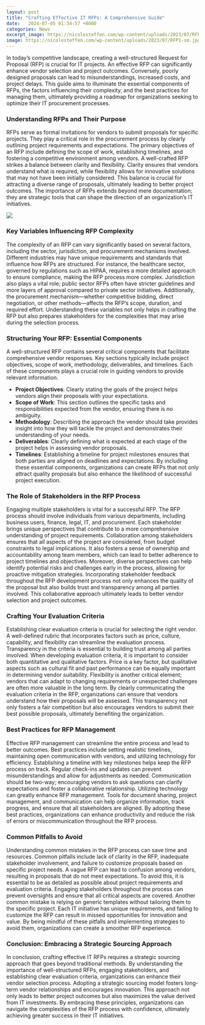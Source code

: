 ```yaml
---
layout: post
title: "Crafting Effective IT RFPs: A Comprehensive Guide"
date:   2024-07-05 01:34:57 +0000
categories: News
excerpt_image: https://nicolesteffen.com/wp-content/uploads/2023/07/RFP1-sm.jpg
image: https://nicolesteffen.com/wp-content/uploads/2023/07/RFP1-sm.jpg
---
```


In today’s competitive landscape, creating a well-structured Request for Proposal (RFP) is crucial for IT projects. An effective RFP can significantly enhance vendor selection and project outcomes. Conversely, poorly designed proposals can lead to misunderstandings, increased costs, and project delays. This guide aims to illuminate the essential components of RFPs, the factors influencing their complexity, and the best practices for managing them, ultimately providing a roadmap for organizations seeking to optimize their IT procurement processes.
### Understanding RFPs and Their Purpose
RFPs serve as formal invitations for vendors to submit proposals for specific projects. They play a critical role in the procurement process by clearly outlining project requirements and expectations. The primary objectives of an RFP include defining the scope of work, establishing timelines, and fostering a competitive environment among vendors. 
A well-crafted RFP strikes a balance between clarity and flexibility. Clarity ensures that vendors understand what is required, while flexibility allows for innovative solutions that may not have been initially considered. This balance is crucial for attracting a diverse range of proposals, ultimately leading to better project outcomes. The importance of RFPs extends beyond mere documentation; they are strategic tools that can shape the direction of an organization’s IT initiatives.

![](https://nicolesteffen.com/wp-content/uploads/2023/07/RFP1-sm.jpg)
### Key Variables Influencing RFP Complexity
The complexity of an RFP can vary significantly based on several factors, including the sector, jurisdiction, and procurement mechanisms involved. Different industries may have unique requirements and standards that influence how RFPs are structured. For instance, the healthcare sector, governed by regulations such as HIPAA, requires a more detailed approach to ensure compliance, making the RFP process more complex.
Jurisdiction also plays a vital role; public sector RFPs often have stricter guidelines and more layers of approval compared to private sector initiatives. Additionally, the procurement mechanism—whether competitive bidding, direct negotiation, or other methods—affects the RFP’s scope, duration, and required effort. Understanding these variables not only helps in crafting the RFP but also prepares stakeholders for the complexities that may arise during the selection process.
### Structuring Your RFP: Essential Components
A well-structured RFP contains several critical components that facilitate comprehensive vendor responses. Key sections typically include project objectives, scope of work, methodology, deliverables, and timelines. Each of these components plays a crucial role in guiding vendors to provide relevant information.
- **Project Objectives**: Clearly stating the goals of the project helps vendors align their proposals with your expectations.
- **Scope of Work**: This section outlines the specific tasks and responsibilities expected from the vendor, ensuring there is no ambiguity.
- **Methodology**: Describing the approach the vendor should take provides insight into how they will tackle the project and demonstrates their understanding of your needs.
- **Deliverables**: Clearly defining what is expected at each stage of the project helps in assessing vendor proposals.
- **Timelines**: Establishing a timeline for project milestones ensures that both parties are aligned on deadlines and expectations.
By including these essential components, organizations can create RFPs that not only attract quality proposals but also enhance the likelihood of successful project execution.
### The Role of Stakeholders in the RFP Process
Engaging multiple stakeholders is vital for a successful RFP. The RFP process should involve individuals from various departments, including business users, finance, legal, IT, and procurement. Each stakeholder brings unique perspectives that contribute to a more comprehensive understanding of project requirements.
Collaboration among stakeholders ensures that all aspects of the project are considered, from budget constraints to legal implications. It also fosters a sense of ownership and accountability among team members, which can lead to better adherence to project timelines and objectives. Moreover, diverse perspectives can help identify potential risks and challenges early in the process, allowing for proactive mitigation strategies.
Incorporating stakeholder feedback throughout the RFP development process not only enhances the quality of the proposal but also builds trust and transparency among all parties involved. This collaborative approach ultimately leads to better vendor selection and project outcomes.
### Crafting Your Evaluation Criteria
Establishing clear evaluation criteria is crucial for selecting the right vendor. A well-defined rubric that incorporates factors such as price, culture, capability, and flexibility can streamline the evaluation process. Transparency in the criteria is essential to building trust among all parties involved.
When developing evaluation criteria, it is important to consider both quantitative and qualitative factors. Price is a key factor, but qualitative aspects such as cultural fit and past performance can be equally important in determining vendor suitability. Flexibility is another critical element; vendors that can adapt to changing requirements or unexpected challenges are often more valuable in the long term.
By clearly communicating the evaluation criteria in the RFP, organizations can ensure that vendors understand how their proposals will be assessed. This transparency not only fosters a fair competition but also encourages vendors to submit their best possible proposals, ultimately benefiting the organization.
### Best Practices for RFP Management
Effective RFP management can streamline the entire process and lead to better outcomes. Best practices include setting realistic timelines, maintaining open communication with vendors, and utilizing technology for efficiency. 
Establishing a timeline with key milestones helps keep the RFP process on track. Regular check-ins and updates can prevent misunderstandings and allow for adjustments as needed. Communication should be two-way; encouraging vendors to ask questions can clarify expectations and foster a collaborative relationship.
Utilizing technology can greatly enhance RFP management. Tools for document sharing, project management, and communication can help organize information, track progress, and ensure that all stakeholders are aligned. By adopting these best practices, organizations can enhance productivity and reduce the risk of errors or miscommunication throughout the RFP process.
### Common Pitfalls to Avoid
Understanding common mistakes in the RFP process can save time and resources. Common pitfalls include lack of clarity in the RFP, inadequate stakeholder involvement, and failure to customize proposals based on specific project needs. 
A vague RFP can lead to confusion among vendors, resulting in proposals that do not meet expectations. To avoid this, it is essential to be as detailed as possible about project requirements and evaluation criteria. Engaging stakeholders throughout the process can prevent oversights and ensure that all critical aspects are covered.
Another common mistake is relying on generic templates without tailoring them to the specific project. Each IT initiative has unique requirements, and failing to customize the RFP can result in missed opportunities for innovation and value. By being mindful of these pitfalls and implementing strategies to avoid them, organizations can create a smoother RFP experience.
### Conclusion: Embracing a Strategic Sourcing Approach
In conclusion, crafting effective IT RFPs requires a strategic sourcing approach that goes beyond traditional methods. By understanding the importance of well-structured RFPs, engaging stakeholders, and establishing clear evaluation criteria, organizations can enhance their vendor selection process.
Adopting a strategic sourcing model fosters long-term vendor relationships and encourages innovation. This approach not only leads to better project outcomes but also maximizes the value derived from IT investments. By embracing these principles, organizations can navigate the complexities of the RFP process with confidence, ultimately achieving greater success in their IT initiatives.